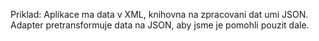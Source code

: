 Priklad:
Aplikace ma data v XML, knihovna na zpracovani dat umi JSON. Adapter pretransformuje data na JSON, aby jsme je pomohli pouzit dale.